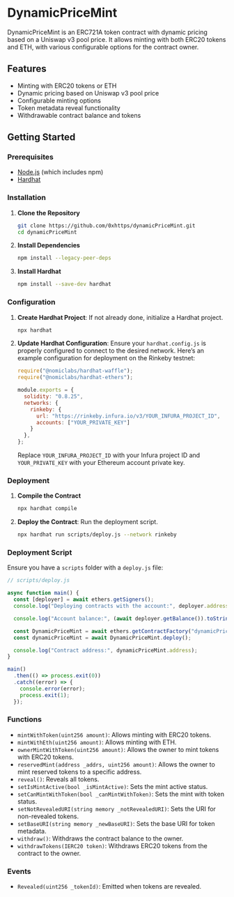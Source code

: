 # DynamicPriceMint

DynamicPriceMint is an ERC721A token contract with dynamic pricing based on a Uniswap v3 pool price. It allows minting with both ERC20 tokens and ETH, with various configurable options for the contract owner.

## Features

- Minting with ERC20 tokens or ETH
- Dynamic pricing based on Uniswap v3 pool price
- Configurable minting options
- Token metadata reveal functionality
- Withdrawable contract balance and tokens

## Getting Started

### Prerequisites

- [Node.js](https://nodejs.org/) (which includes npm)
- [Hardhat](https://hardhat.org/)

### Installation

1. **Clone the Repository**

    ```bash
    git clone https://github.com/0xhttps/dynamicPriceMint.git
    cd dynamicPriceMint
    ```

2. **Install Dependencies**

    ```bash
    npm install --legacy-peer-deps
    ```

3. **Install Hardhat**

    ```bash
    npm install --save-dev hardhat
    ```

### Configuration

1. **Create Hardhat Project**: If not already done, initialize a Hardhat project.

    ```bash
    npx hardhat
    ```

2. **Update Hardhat Configuration**: Ensure your `hardhat.config.js` is properly configured to connect to the desired network. Here’s an example configuration for deployment on the Rinkeby testnet:

    ```javascript
    require("@nomiclabs/hardhat-waffle");
    require("@nomiclabs/hardhat-ethers");

    module.exports = {
      solidity: "0.8.25",
      networks: {
        rinkeby: {
          url: "https://rinkeby.infura.io/v3/YOUR_INFURA_PROJECT_ID",
          accounts: ["YOUR_PRIVATE_KEY"]
        }
      },
    };
    ```

    Replace `YOUR_INFURA_PROJECT_ID` with your Infura project ID and `YOUR_PRIVATE_KEY` with your Ethereum account private key.

### Deployment

1. **Compile the Contract**

    ```bash
    npx hardhat compile
    ```

2. **Deploy the Contract**: Run the deployment script.

    ```bash
    npx hardhat run scripts/deploy.js --network rinkeby
    ```

### Deployment Script

Ensure you have a `scripts` folder with a `deploy.js` file:

```javascript
// scripts/deploy.js

async function main() {
  const [deployer] = await ethers.getSigners();
  console.log("Deploying contracts with the account:", deployer.address);

  console.log("Account balance:", (await deployer.getBalance()).toString());

  const DynamicPriceMint = await ethers.getContractFactory("dynamicPriceMint");
  const dynamicPriceMint = await DynamicPriceMint.deploy();

  console.log("Contract address:", dynamicPriceMint.address);
}

main()
  .then(() => process.exit(0))
  .catch((error) => {
    console.error(error);
    process.exit(1);
  });
```

### Functions

- `mintWithToken(uint256 amount)`: Allows minting with ERC20 tokens.
- `mintWithEth(uint256 amount)`: Allows minting with ETH.
- `ownerMintWithToken(uint256 amount)`: Allows the owner to mint tokens with ERC20 tokens.
- `reservedMint(address _addrs, uint256 amount)`: Allows the owner to mint reserved tokens to a specific address.
- `reveal()`: Reveals all tokens.
- `setIsMintActive(bool _isMintActive)`: Sets the mint active status.
- `setCanMintWithToken(bool _canMintWithToken)`: Sets the mint with token status.
- `setNotRevealedURI(string memory _notRevealedURI)`: Sets the URI for non-revealed tokens.
- `setBaseURI(string memory _newBaseURI)`: Sets the base URI for token metadata.
- `withdraw()`: Withdraws the contract balance to the owner.
- `withdrawTokens(IERC20 token)`: Withdraws ERC20 tokens from the contract to the owner.

### Events

- `Revealed(uint256 _tokenId)`: Emitted when tokens are revealed.
